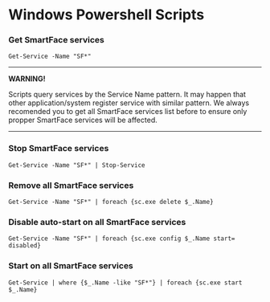 # Windows Powershell Scripts


### Get SmartFace services
```
Get-Service -Name "SF*"
```

***********************************************************************************************************************************************
**WARNING!**
  
Scripts query services by the Service Name pattern. 
It may happen that other application/system register service with similar pattern. 
We always recomended you to get all SmartFace services list before to ensure only propper SmartFace services will be affected.
***********************************************************************************************************************************************

### Stop SmartFace services

```
Get-Service -Name "SF*" | Stop-Service
```


### Remove all SmartFace services

```
Get-Service -Name "SF*" | foreach {sc.exe delete $_.Name}
```

### Disable auto-start on all SmartFace services

```
Get-Service -Name "SF*" | foreach {sc.exe config $_.Name start= disabled}
```

### Start on all SmartFace services

```
Get-Service | where {$_.Name -like "SF*"} | foreach {sc.exe start $_.Name}
```